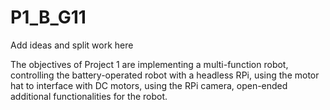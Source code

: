 # P1_B_G11

Add ideas and split work here

The objectives of Project 1 are
implementing a multi-function robot,
controlling the battery-operated robot with a headless RPi,
using the motor hat to interface with DC motors,
using the RPi camera,
open-ended additional functionalities for the robot.
